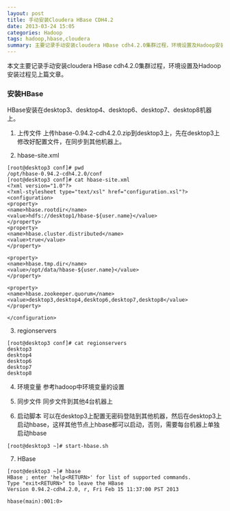 ```yaml
---
layout: post
title: 手动安装Cloudera HBase CDH4.2
date: 2013-03-24 15:05
categories: Hadoop
tags: hadoop,hbase,cloudera
summary: 主要记录手动安装cloudera HBase cdh4.2.0集群过程，环境设置及Hadoop安装过程见上篇文章。
---
```


本文主要记录手动安装cloudera HBase cdh4.2.0集群过程，环境设置及Hadoop安装过程见上篇文章。

### 安装HBase
HBase安装在desktop3、desktop4、desktop6、desktop7、desktop8机器上。

1. 上传文件
上传hbase-0.94.2-cdh4.2.0.zip到desktop3上，先在desktop3上修改好配置文件，在同步到其他机器上。

2. hbase-site.xml 

```
[root@desktop3 conf]# pwd
/opt/hbase-0.94.2-cdh4.2.0/conf
[root@desktop3 conf]# cat hbase-site.xml 
<?xml version="1.0"?>
<?xml-stylesheet type="text/xsl" href="configuration.xsl"?>
<configuration>
<property>
<name>hbase.rootdir</name>
<value>hdfs://desktop1/hbase-${user.name}</value>
</property>
<property>
<name>hbase.cluster.distributed</name>
<value>true</value>
</property>

<property>
<name>hbase.tmp.dir</name>
<value>/opt/data/hbase-${user.name}</value>
</property>

<property>
<name>hbase.zookeeper.quorum</name>
<value>desktop3,desktop4,desktop6,desktop7,desktop8</value>
</property>

</configuration>
```

3. regionservers


```
[root@desktop3 conf]# cat regionservers 
desktop3
desktop4
desktop6
desktop7
desktop8
```

4. 环境变量
参考hadoop中环境变量的设置

5. 同步文件
同步文件到其他4台机器上

6. 启动脚本
可以在desktop3上配置无密码登陆到其他机器，然后在desktop3上启动hbase，这样其他节点上hbase都可以启动，否则，需要每台机器上单独启动hbase

```
[root@desktop3 ~]# start-hbase.sh 
```

7. HBase 

```
[root@desktop3 ~]# hbase 
HBase ; enter 'help<RETURN>' for list of supported commands.
Type "exit<RETURN>" to leave the HBase 
Version 0.94.2-cdh4.2.0, r, Fri Feb 15 11:37:00 PST 2013

hbase(main):001:0> 
```

